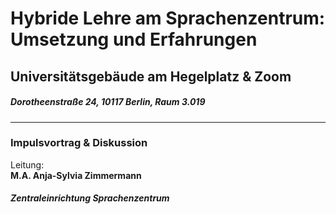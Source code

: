 # Hybride Lehre am Sprachenzentrum: Umsetzung und Erfahrungen  
## Universitätsgebäude am Hegelplatz & Zoom
##### Dorotheenstraße 24, 10117 Berlin, Raum 3.019
--- 
### Impulsvortrag & Diskussion  
Leitung: \
**M.A. Anja-Sylvia Zimmermann**  
##### Zentraleinrichtung Sprachenzentrum  